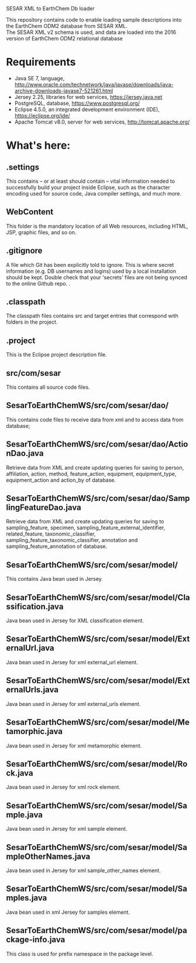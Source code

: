 SESAR XML to EarthChem Db loader

This repository contains code to enable loading sample descriptions into the EarthChem ODM2 database from SESAR XML.  
The SESAR XML v2 schema is used, and data are loaded into the 2016 version of EarthChem ODM2 relational database

# Requirements
* Java SE 7, language, http://www.oracle.com/technetwork/java/javase/downloads/java-archive-downloads-javase7-521261.html 
* Jersey 2.25, libraries for web services, https://jersey.java.net
* PostgreSQL, database, https://www.postgresql.org/ 
* Eclipse 4.5.0, an integrated development environment (IDE), https://eclipse.org/ide/
* Apache Tomcat v8.0, server for web services, http://tomcat.apache.org/

# What's here:

## .settings
This contains – or at least should contain – vital information needed to successfully build your project inside Eclipse, such as the character encoding used for source code, Java compiler settings, and much more.

## WebContent
This folder is the mandatory location of all Web resources, including HTML, JSP, graphic files, and so on.

## .gitignore
A file which Git has been explicitly told to ignore. This is where secret information (e.g. DB usernames and logins) used by a local installation should be kept. Double check that your 'secrets' files are not being synced to the online Github repo.
.
## .classpath
The classpath files contains src and target entries that correspond with folders in the project.

## .project
This is the Eclipse project description file.

## src/com/sesar
This contains all source code files.

## SesarToEarthChemWS/src/com/sesar/dao/
This contains code files to receive data from xml and to access data from database;

## SesarToEarthChemWS/src/com/sesar/dao/ActionDao.java
Retrieve data from XML and create updating queries for saving to person, affiliation, action, method, feature_action, equipment, equipment_type, equipment_action and action_by of database.

## SesarToEarthChemWS/src/com/sesar/dao/SamplingFeatureDao.java
Retrieve data from XML and create updating queries for saving to sampling_feature, specimen, sampling_feature_external_identifier, related_feature, taxonomic_classifier, sampling_feature_taxonomic_classifier, annotation and sampling_feature_annotation of database.

## SesarToEarthChemWS/src/com/sesar/model/
This contains Java bean used in Jersey.

## SesarToEarthChemWS/src/com/sesar/model/Classification.java
Java bean used in Jersey for XML classification element.

## SesarToEarthChemWS/src/com/sesar/model/ExternalUrl.java
Java bean used in Jersey for xml external_url element.

## SesarToEarthChemWS/src/com/sesar/model/ExternalUrls.java
Java bean used in Jersey for xml external_urls element.

## SesarToEarthChemWS/src/com/sesar/model/Metamorphic.java
Java bean used in Jersey for xml metamorphic element.

## SesarToEarthChemWS/src/com/sesar/model/Rock.java
Java bean used in Jersey for xml rock element.

## SesarToEarthChemWS/src/com/sesar/model/Sample.java
Java bean used in Jersey for xml sample element.

## SesarToEarthChemWS/src/com/sesar/model/SampleOtherNames.java
Java bean used in Jersey for xml sample_other_names element.

## SesarToEarthChemWS/src/com/sesar/model/Samples.java
Java bean used in xml Jersey for samples element.

## SesarToEarthChemWS/src/com/sesar/model/package-info.java
This class is used for prefix namespace in the package level.




